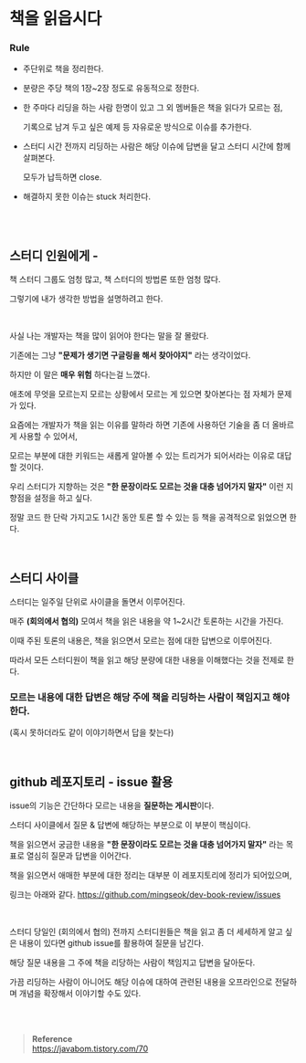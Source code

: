 # 책을 읽읍시다

### Rule

- 주단위로 책을 정리한다.

- 분량은 주당 책의 1장~2장 정도로 유동적으로 정한다.

- 한 주마다 리딩을 하는 사람 한명이 있고 그 외 멤버들은 책을 읽다가 모르는 점, 

    기록으로 남겨 두고 싶은 예제 등 자유로운 방식으로 이슈를 추가한다.

- 스터디 시간 전까지 리딩하는 사람은 해당 이슈에 답변을 달고 스터디 시간에 함께 살펴본다. 

    모두가 납득하면 close.

- 해결하지 못한 이슈는 stuck 처리한다.


<br/><br/>


## 스터디 인원에게 - 

책 스터디 그룹도 엄청 많고, 책 스터디의 방법론 또한 엄청 많다. 

그렇기에 내가 생각한 방법을 설명하려고 한다.

<br/>

사실 나는 개발자는 책을 많이 읽어야 한다는 말을 잘 몰랐다.

기존에는 그냥 **"문제가 생기면 구글링을 해서 찾아야지"** 라는 생각이었다. 

하지만 이 말은 **매우 위험** 하다는걸 느꼈다.

애초에 무엇을 모르는지 모르는 상황에서 모르는 게 있으면 찾아본다는 점 자체가 문제가 있다. 

요즘에는 개발자가 책을 읽는 이유를 말하라 하면 기존에 사용하던 기술을 좀 더 올바르게 사용할 수 있어서, 

모르는 부분에 대한 키워드는 새롭게 알아볼 수 있는 트리거가 되어서라는 이유로 대답할 것이다.

우리 스터디가 지향하는 것은 **"한 문장이라도 모르는 것을 대충 넘어가지 말자"** 이런 지향점을 설정을 하고 싶다. 

정말 코드 한 단락 가지고도 1시간 동안 토론 할 수 있는 등 책을 공격적으로 읽었으면 한다.

<br/>

## 스터디 사이클

스터디는 일주일 단위로 사이클을 돌면서 이루어진다.

매주 **(회의에서 협의)** 모여서 책을 읽은 내용을 약 1~2시간 토론하는 시간을 가진다. 

이때 주된 토론의 내용은, 책을 읽으면서 모르는 점에 대한 답변으로 이루어진다. 

따라서 모든 스터디원이 책을 읽고 해당 분량에 대한 내용을 이해했다는 것을 전제로 한다. 

### 모르는 내용에 대한 답변은 해당 주에 책을 리딩하는 사람이 책임지고 해야 한다. 

(혹시 못하더라도 같이 이야기하면서 답을 찾는다)

<br/>

## github 레포지토리 - issue 활용

issue의 기능은 간단하다 모르는 내용을 **질문하는 게시판**이다.

스터디 사이클에서 질문 & 답변에 해당하는 부분으로 이 부분이 핵심이다. 

책을 읽으면서 궁금한 내용을 **"한 문장이라도 모르는 것을 대충 넘어가지 말자"** 라는 목표로 열심히 질문과 답변을 이어간다.

책을 읽으면서 애매한 부분에 대한 정리는 대부분 이 레포지토리에 정리가 되어있으며, 

링크는 아래와 같다.
https://github.com/mingseok/dev-book-review/issues

<br/>

스터디 당일인 (회의에서 협의) 전까지 스터디원들은 책을 읽고 좀 더 세세하게 알고 싶은 내용이 있다면 github issue를 활용하여 질문을 남긴다. 

해당 질문 내용을 그 주에 책을 리당하는 사람이 책임지고 답변을 달아둔다.


가끔 리딩하는 사람이 아니어도 해당 이슈에 대하여 관련된 내용을 오프라인으로 전달하며 개념을 확장해서 이야기할 수도 있다.


<br/><br/>


>**Reference** 
> <br/>
https://javabom.tistory.com/70
